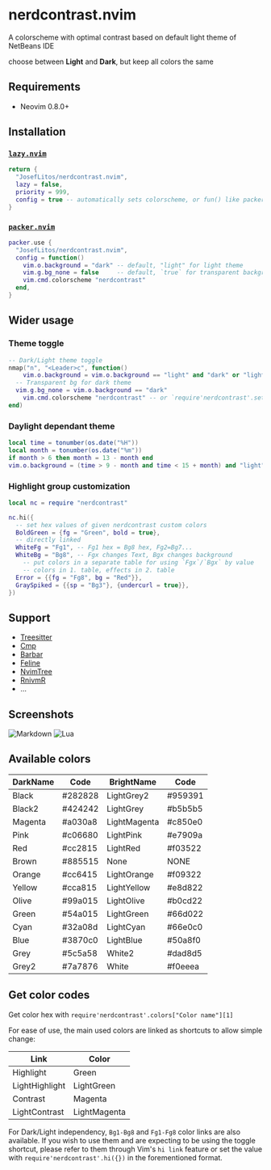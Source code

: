 # nerdcontrast.nvim

A colorscheme with optimal contrast based on default light theme of NetBeans IDE

choose between **Light** and **Dark**, but keep all colors the same

## Requirements

- Neovim 0.8.0+

## Installation

### [`lazy.nvim`](https://github.com/folke/lazy.nvim)

```lua
return {
  "JosefLitos/nerdcontrast.nvim",
  lazy = false,
  priority = 999,
  config = true -- automatically sets colorscheme, or fun() like packer
}
```

### [`packer.nvim`](https://github.com/wbthomason/packer.nvim)

```lua
packer.use {
  "JosefLitos/nerdcontrast.nvim",
  config = function()
    vim.o.background = "dark" -- default, "light" for light theme
    vim.g.bg_none = false     -- default, `true` for transparent background
    vim.cmd.colorscheme "nerdcontrast"
  end,
}
```

## Wider usage

### Theme toggle

```lua
-- Dark/Light theme toggle
nmap("n", "<Leader>c", function()
	vim.o.background = vim.o.background == "light" and "dark" or "light"
  -- Transparent bg for dark theme
  vim.g.bg_none = vim.o.background == "dark"
	vim.cmd.colorscheme "nerdcontrast" -- or `require'nerdcontrast'.setup()`
end)
```

### Daylight dependant theme

```lua
local time = tonumber(os.date("%H"))
local month = tonumber(os.date("%m"))
if month > 6 then month = 13 - month end
vim.o.background = (time > 9 - month and time < 15 + month) and "light" or "dark"
```

### Highlight group customization

```lua
local nc = require "nerdcontrast"

nc.hi({
  -- set hex values of given nerdcontrast custom colors
  BoldGreen = {fg = "Green", bold = true},
  -- directly linked
  WhiteFg = "Fg1", -- Fg1 hex = Bg8 hex, Fg2=Bg7...
  WhiteBg = "Bg8", -- Fgx changes Text, Bgx changes background
	-- put colors in a separate table for using `Fgx`/`Bgx` by value
	-- colors in 1. table, effects in 2. table
  Error = {{fg = "Fg8", bg = "Red"}},
  GraySpiked = {{sp = "Bg3"}, {undercurl = true}},
})
```

## Support

- [Treesitter](https://github.com/nvim-treesitter/nvim-treesitter)
- [Cmp](https://github.com/hrsh7th/nvim-cmp)
- [Barbar](https://github.com/romgrk/barbar.nvim)
- [Feline](https://github.com/feline-nvim/feline.nvim)
- [NvimTree](https://github.com/kyazdani42/nvim-tree.lua)
- [RnivmR](https://github.com/kevinhwang91/rnvimr)
- ...

## Screenshots

![Markdown](https://user-images.githubusercontent.com/54900518/208907793-5ddb1616-b96c-461f-8d89-73bc525ab885.png)
![Lua](https://user-images.githubusercontent.com/54900518/208909818-5550485a-652f-43cd-9328-ca536dddb4d8.png)

## Available colors

| DarkName | Code    | BrightName   | Code    |
| -------- | ------- | ------------ | ------- |
| Black    | #282828 | LightGrey2   | #959391 |
| Black2   | #424242 | LightGrey    | #b5b5b5 |
| Magenta  | #a030a8 | LightMagenta | #c850e0 |
| Pink     | #c06680 | LightPink    | #e7909a |
| Red      | #cc2815 | LightRed     | #f03522 |
| Brown    | #885515 | None         | NONE    |
| Orange   | #cc6415 | LightOrange  | #f09322 |
| Yellow   | #cca815 | LightYellow  | #e8d822 |
| Olive    | #99a015 | LightOlive   | #b0cd22 |
| Green    | #54a015 | LightGreen   | #66d022 |
| Cyan     | #32a08d | LightCyan    | #66e0c0 |
| Blue     | #3870c0 | LightBlue    | #50a8f0 |
| Grey     | #5c5a58 | White2       | #dad8d5 |
| Grey2    | #7a7876 | White        | #f0eeea |

## Get color codes

Get color hex with `require'nerdcontrast'.colors["Color name"][1]`

For ease of use, the main used colors are linked as shortcuts to allow simple change:

| Link           | Color        |
| -------------- | ------------ |
| Highlight      | Green        |
| LightHighlight | LightGreen   |
| Contrast       | Magenta      |
| LightContrast  | LightMagenta |

For Dark/Light independency, `Bg1-Bg8` and `Fg1-Fg8` color links are also available. If you
wish to use them and are expecting to be using the toggle shortcut, please refer to them through
Vim's `hi link` feature or set the value with `require'nerdcontrast'.hi({})` in the forementioned
format.
